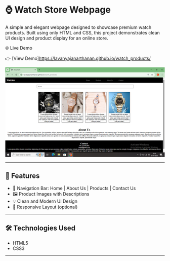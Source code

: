 # ⌚ Watch Store Webpage

A simple and elegant webpage designed to showcase premium watch products. Built using only HTML and CSS, this project demonstrates clean UI design and product display for an online store.

🌐 Live Demo

👉 [View Demo]https://lavanyajanarthanan.github.io/watch_products/

![Web Page](https://github.com/LavanyaJanarthanan/watch_products/blob/main/Screenshot%20(304).png)

---

## 🧩 Features

- 🧭 Navigation Bar: Home | About Us | Products | Contact Us  
- 🖼️ Product Images with Descriptions  
- 💡 Clean and Modern UI Design  
- 📱 Responsive Layout (optional)

---

## 🛠️ Technologies Used

- HTML5
- CSS3

---

